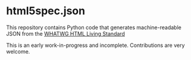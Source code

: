 html5spec.json
==============

This repository contains Python code that generates machine-readable JSON
from the [WHATWG HTML Living Standard](https://html.spec.whatwg.org/multipage/)

This is an early work-in-progress and incomplete. Contributions are very
welcome.

